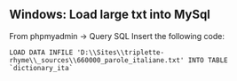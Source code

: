 ## Windows: Load large txt into MySql

From phpmyadmin -> Query SQL
Insert the following code:

```
LOAD DATA INFILE 'D:\\Sites\\triplette-rhyme\\_sources\\660000_parole_italiane.txt' INTO TABLE `dictionary_ita`
```
